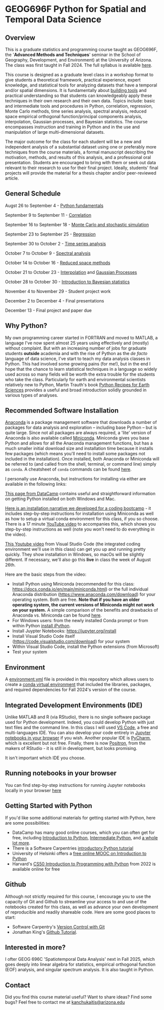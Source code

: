 # GEOG696F Python for Spatial and Temporal Data Science 

## Overview
This is a graduate statistics and programming course taught as GEOG696F, the '**Advanced Methods and Techniques**' seminar in the School of Geography, Development, and Environment) at the University of Arizona.  The class was first taught in Fall 2024.  The full syllabus is available [here](https://github.com/kanchukaitis/geog696f_space_time_methods/blob/main/geog696f_syllabus.pdf).

This course is designed as a graduate level class in a workshop format to give students a theoretical framework, practical experience, expert knowledge, and statistical tools for analyzing datasets that have a temporal and/or spatial dimensions. It is fundamentally about [building tools](https://agupubs.onlinelibrary.wiley.com/doi/full/10.1029/2011EO500010) and practical understanding so that students can knowledgeably apply these techniques in their own research and their own data.  Topics include: basic and intermediate tools and procedures in Python, correlation, regression, Monte Carlo methods, time series analysis, spectral analysis, reduced space empirical orthogonal function/principal components analysis, interpolation, Gaussian processes, and Bayesian statistics.  The course encompasses instruction and training in Python and in the use and manipulation of large multi-dimensional datasets.

The major outcome for the class for each student will be a new and independent analysis of a substantial dataset using one or preferably more techniques from the course materials, a formal manuscript describing the motivation, methods, and results of this analysis, and a professional oral presentation.  Students are encouraged to bring with them or seek out data relevant to their research to use for their final project.  Ideally, students' final projects will provide the material for a thesis chapter and/or peer-reviewed article. 

## General Schedule

Augst 26 to September 4 - [Python fundamentals](https://github.com/kanchukaitis/geog696f_space_time_methods/tree/main/01_python_fundamentals)

September 9 to September 11 - [Correlation](https://github.com/kanchukaitis/geog696f_space_time_methods/tree/main/02_correlation)

September 16 to September 18 - [Monte Carlo and stochastic simulation](https://github.com/kanchukaitis/geog696f_space_time_methods/tree/main/03_monte_carlo)

September 23 to September 25 - [Regression](https://github.com/kanchukaitis/geog696f_space_time_methods/tree/main/04_regression)

September 30 to October 2 - [Time series analysis](https://github.com/kanchukaitis/geog696f_space_time_methods/tree/main/05_time_series)

October 7 to October 9 - [Spectral analysis](https://github.com/kanchukaitis/geog696f_space_time_methods/tree/main/06_spectral_analysis)

October 14 to October 16 - [Reduced space methods](https://github.com/kanchukaitis/geog696f_space_time_methods/tree/main/07_reduced_space)

October 21 to October 23 - [Interpolation](https://github.com/kanchukaitis/geog696f_space_time_methods/tree/main/08_interpolation) and [Gaussian Processes](https://github.com/kanchukaitis/geog696f_space_time_methods/tree/main/09_gaussian_processes)

October 28 to October 30 - [Introduction to Bayesian statistics](https://github.com/kanchukaitis/geog696f_space_time_methods/tree/main/10_bayes)

November 4 to November 29 - Student project work

December 2 to December 4 - Final presentations

December 13 - Final project and paper due

 
## Why Python? 
My own programming career started in FORTRAN and moved to MATLAB, a language I've now spent almost 25 years using effectively and (mostly) without complaint.   But with an increasing number of jobs for graduate students **outside** academia and with the rise of Python as the _de facto_ language of data science, I've start to teach my data analysis classes in Python.  This had involved some growing pains (for me!), but in the end I hope that the chance to learn statistical techniques in a language so widely used across so many fields will be worth the extra trouble for the students who take the class.  Particularly for earth and environmental scientists relatively new to Python, Martin Trauth's book [Python Recipes for Earth Sciences](https://link.springer.com/book/10.1007/978-3-031-07719-7) provides a useful and broad introduction solidly grounded in various types of analyses.  

## Recommended Software Installation 
[Anaconda](https://www.anaconda.com/download) is a package management software that downloads a number of packages for data analysis and exploration – including base Python – but is quite large.  Since not all packages are always required, a 'lite' version of Anaconda is also available called [Miniconda](https://docs.conda.io/projects/miniconda/en/latest/miniconda-install.html).  Miniconda gives you base Python and allows for all the Anaconda management functions, but has a much smaller initial download size and installation time because it installs few packages (which means you'll need to install some packages not included in the installation). Once installed, both Anaconda or Miniconda will be referred to (and called from the shell, terminal, or command line) simply as `conda`.  A cheatsheet of `conda` commands can be found [here](https://conda.io/projects/conda/en/latest/user-guide/cheatsheet.html). 

I personally use Anaconda, but instructions for installing via either are available in the following links:

[This page from DataCamp](https://www.datacamp.com/blog/how-to-install-python) contains useful and straightforward information on getting Python installed on both Windows and Mac. 

[Here is an installation narrative we developed for a coding bootcamp](https://github.com/kanchukaitis/geog696f_space_time_methods/blob/main/geog696f_installation_narrative.md) - it includes step-by-step instructions for installation using Miniconda as well as how to setup a virtual conda environment for this class, if you so choose.  There is a 17 minute [YouTube video](https://www.youtube.com/watch?v=PDZDK6QQ1q4) to accompanies this, which shows you step-by-step instructions as well (note you won't need to do everything in the video). 

[This Youtube video](https://www.youtube.com/watch?v=h1sAzPojKMg&ab_channel=VisualStudioCode) from Visual Studio Code (the integrated coding environment we'll use in this class) can get you up and running pretty quickly. They show installation in Windows, so macOs will be slightly different.  If necessary, we'll also go this **live** in class the week of August 26th. 

Here are the basic steps from the video:
* Install Python using Miniconda (recommended for this class: https://docs.conda.io/en/main/miniconda.html) or the full individual Anaconda distribution (https://www.anaconda.com/download) for your operating system.  Both are free.  **Note that if you have an older operating system, the current versions of Miniconda might not work on your system.**  A simple comparison of the benefits and drawbacks of Anaconda vs. Miniconda can be found [here](https://www.earthdatascience.org/workshops/setup-earth-analytics-python/setup-git-bash-conda/).
* For Windows users: from the newly installed Conda prompt or from within Python [install iPython](https://ipython.readthedocs.io/en/stable/install/install.html#quick-install).
* Install Juypter Notebooks: https://jupyter.org/install
* Install Visual Studio Code itself (https://code.visualstudio.com/download) for your system
* Within Visual Studio Code, install the Python extensions (from Microsoft)
* Test your system 

## Environment

A [environment.yml](https://github.com/kanchukaitis/geog696f_space_time_methods/blob/main/environment.yml) file is provided in this repository which allows users to create a [conda virtual environment](https://docs.conda.io/projects/conda/en/latest/user-guide/tasks/manage-environments.html) that included the libraries, packages, and required dependencies for Fall 2024's version of the course. 

## Integrated Development Environments (IDE)

Unlike MATLAB and R (via RStudio), there is no single software package used for Python development.  Indeed, you could develop Python with just text files and the command line.  In this class I will used [VS Code](https://code.visualstudio.com/), a free and multi-languages IDE.  You can also develop your code entirely in [Jupyter notebooks in your browser](https://www.codecademy.com/article/how-to-use-jupyter-notebooks) if you wish.  Another popular IDE is [PyCharm](https://www.jetbrains.com/pycharm/), which is excellent but not free.  Finally, there is now [Positron](https://github.com/posit-dev/positron), from the makers of RStudio - it is still in development, but looks promising. 

It isn't important which IDE you choose. 

## Running notebooks in your browser

You can find step-by-step instructions for running Jupyter notebooks locally in your browser [here](https://docs.jupyter.org/en/latest/running.html)

## Getting Started with Python

If you'd like some additional materials for getting started with Python, here are some possibilities:

- DataCamp has many good online courses, which you can often get for free, including [Introduction to Python](https://www.datacamp.com/courses/intro-to-python-for-data-science), [Intermediate Python](https://www.datacamp.com/courses/intermediate-python), and [a whole lot more](https://www.datacamp.com/category/python?showAll=true).
- There is a Software Carpentries [introductory Python tutorial](https://swcarpentry.github.io/python-novice-gapminder/)
- University of Helsinki offers a [free online MOOC on Introduction to Python](https://programming-23.mooc.fi/)
- Harvard's [CS50 Introduction to Programming with Python](https://cs50.harvard.edu/python/2022/) from 2022 is available online for free 

## Github

Although not strictly required for this course, I encourage you to use the capacity of Git and Github to streamline your access to and use of the notebooks created for this class, as well as advance your own development of reproducible and readily shareable code.  Here are some good places to start:

* Software Carpentry's [Version Control with Git](https://swcarpentry.github.io/git-novice/)
* Jonathan King's [Github Tutorial](https://jonking93.github.io/Github-Tutorial-Workshop/workshop/welcome). 

## Interested in more? 

I ofter GEOG 696C 'Spatiotemporal Data Analysis' next in Fall 2025, which goes deeply into linear algebra for statistics, empirical orthogonal function (EOF) analysis, and singular spectrum analysis.  It is also taught in Python. 

## Contact

Did you find this course material useful?  Want to share ideas?  Find some bugs? Feel free to contact me at [kanchukaitis@arizona.edu](mailto:kanchukaitis@arizona.edu)
